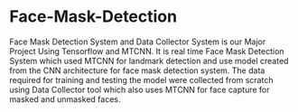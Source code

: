 # Face-Mask-Detection
Face Mask Detection System and Data Collector System is our Major Project Using Tensorflow and MTCNN. It is real time Face Mask Detection System which used MTCNN for landmark detection and use model created from the CNN architecture for face mask detection system. The data required for training and testing the model were collected from scratch using Data Collector tool which also uses MTCNN for face capture for masked and unmasked faces.






